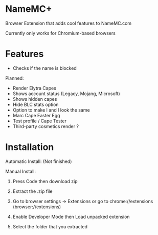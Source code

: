 # NameMC+
Browser Extension that adds cool features to NameMC.com

Currently only works for Chromium-based browsers

# Features

- Checks if the name is blocked

Planned:

- Render Elytra Capes
- Shows account status (Legacy, Mojang, Microsoft)
- Shows hidden capes
- Hide BLC stats option
- Option to make I and l look the same
- Marc Cape Easter Egg
- Test profile / Cape Tester
- Third-party cosmetics render ?

# Installation

Automatic Install:
(Not finished)

Manual Install:
1. Press Code then download zip

2. Extract the .zip file

3. Go to browser settings -> Extensions or go to chrome://extensions (browser://extensions)

4. Enable Developer Mode then Load unpacked extension

5. Select the folder that you extracted
